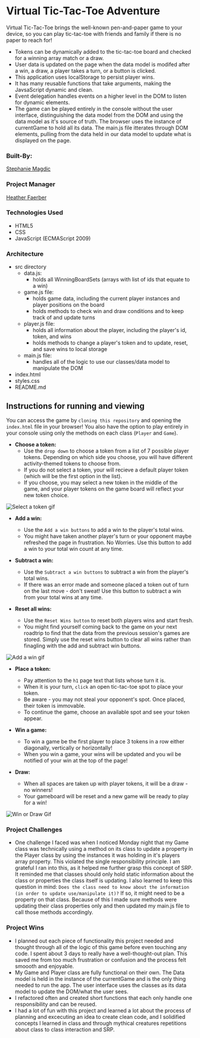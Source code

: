 
# Virtual Tic-Tac-Toe Adventure

Virtual Tic-Tac-Toe brings the well-known pen-and-paper game to your device, so you can play tic-tac-toe with friends and family if there is no paper to reach for! 
 * Tokens can be dynamically added to the tic-tac-toe board and checked for a winning array match or a draw. 
 * User data is updated on the page when the data model is modifed after a win, a draw, a player takes a turn, or a button is clicked.
 * This application uses localStorage to persist player wins. 
 * It has many reusable functions that take arguments, making the JavsaScript dynamic and clean.
 * Event delegation handles events on a higher level in the DOM to listen for dynamic elements.
 * The game can be played entirely in the console without the user interface, distinguishing the data model from the DOM and using the data model as it's source of truth. The browser uses the instance of currentGame to hold all its data. The main.js file itterates through DOM elements, pulling from the data held in our data model to update what is displayed on the page.


### Built-By:

[Stephanie Magdic](https://github.com/stephaniemagdic)


### Project Manager

[Heather Faerber](https://github.com/hfaerber)



### Technologies Used 

* HTML5
* CSS
* JavaScript (ECMAScript 2009)


### Architecture

* src directory
  * data.js: 
    * holds all WinningBoardSets (arrays with list of ids that equate to a win)
  * game.js file: 
    * holds game data, including the current player instances and player positions on the board
    * holds methods to check win and draw conditions and to keep track of and update turns
  * player.js file: 
    * holds all information about the player, including the player's id, token, and wins
    * holds methods to change a player's token and to update, reset, and save wins to local storage
  * main.js file: 
    * handles all of the logic to use our classes/data model to manipulate the DOM
* index.html
* styles.css
* README.md


## Instructions for running and viewing

You can access the game by `cloning this repository` and opening the `index.html` file in your browser! You also have the option to play entirely in your console using only the methods on each class (`Player` and `Game`).

* **Choose a token:**  
  * Use the `drop down` to choose a token from a list of 7 possible player tokens. Depending on which side you choose, you will have different activity-themed tokens to choose from.
  * If you do not select a token, your will recieve a default player token (which will be the first option in the list).
  * If you choose, you may select a new token in the middle of the game, and your player tokens on the game board will reflect your new token choice. 

![Select a token gif](https://i.ibb.co/NSqRWLR/recording.gif)

* **Add a win:**  
  * Use the `Add a win buttons` to add a win to the player's total wins. 
  * You might have taken another player's turn or your opponent maybe refreshed the page in frustration. No Worries. Use this button to add a win to your total win count at any time.


* **Subtract a win:** 
  * Use the `Subtract a win buttons` to subtract a win from the player's total wins.
  * If there was an error made and someone placed a token out of turn on the last move - don't sweat! Use this button to subtract a win from your total wins at any time.


* **Reset all wins:**  
  * Use the `Reset Wins button` to reset both players wins and start fresh.
  * You might find yourself coming back to the game on your next roadtrip to find that the data from the previous session's games are stored. Simply use the reset wins button to clear all wins rather than finagling with the add and subtract win buttons. 
 
 
![Add a win gif](https://i.ibb.co/2grbSFb/add-subract-and-reset-wins.gif)
  

* **Place a token:**  
  * Pay attention to the `h1` page text that lists whose turn it is. 
  * When it is your turn, `click` an open tic-tac-toe spot to place your token. 
  * Be aware - you may not steal your opponent's spot. Once placed, their token is immovable. 
  * To continue the game, choose an available spot and see your token appear.

* **Win a game:**  
  * To win a game be the first player to place 3 tokens in a row either diagonally, vertically or horizontally!
  * When you win a game, your wins will be updated and you wil be notified of your win at the top of the page! 
  

* **Draw:**  
  * When all spaces are taken up with player tokens, it will be a draw - no winners!
  * Your gameboard will be reset and a new game will be ready to play for a win! 

![Win or Draw Gif](https://i.ibb.co/rvF4fCD/win-and-draw.gif)


### Project Challenges 
 * One challenge I faced was when I noticed Monday night that my Game class was technically using a method on its class to update a property in the Player class by using the instances it was holding in it's players array property. This violated the single responsibility principle. I am grateful I ran into this, as it helped me further grasp this concept of SRP. It reminded me that classes should only hold static information about the class or properties the class itself is updating. I also learned to keep this question in mind: `Does the class need to know about the information (in order to update use/manipulate it)?` If so, it might need to be a property on that class. Because of this I made sure methods were updating their class properties only and then updated my main.js file to call those methods accordingly.
 
### Project Wins
 * I planned out each piece of functionality this project needed and thought through all of the logic of this game before even touching any code. I spent about 3 days to really have a well-thought-out plan. This saved me from too much frustration or confusion and the process felt smoooth and enjoyable.
 * My Game and Player class are fully functional on their own. The Data model is held in the instance of the currentGame and is the only thing needed to run the app. The user interface uses the classes as its data model to update the DOM/what the user sees.
 * I refactored often and created short functions that each only handle one responsibility and can be reused.
 * I had a lot of fun with this project and learned a lot about the process of planning and excecuting an idea to create clean code, and I solidified concepts I learned in class and through mythical creatures repetitions about class to class interaction and SRP.

